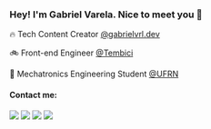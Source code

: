 ### Hey! I'm Gabriel Varela. Nice to meet you 🤝

🔥 Tech Content Creator <a href="https://www.instagram.com/gabrielvrl.dev/">@gabrielvrl.dev</a> <br>

:bike: Front-end Engineer <a href="https://tembici.com.br/">@Tembici</a> <br>

🤖 Mechatronics Engineering Student <a href="https://www.ufrn.br/">@UFRN</a> <br>

#### Contact me:
<div>
  <a href="https://www.linkedin.com/in/gabrielvrl/" target="_blank"><img src="https://img.shields.io/badge/-LinkedIn-%230077B5?style=for-the-badge&logo=linkedin&logoColor=white" target="_blank"></a>
  <a href="https://instagram.com/gabrielvrl.dev" target="_blank"><img src="https://img.shields.io/badge/-Instagram-%23E4405F?style=for-the-badge&logo=instagram&logoColor=white" target="_blank"></a>
  <a href = "mailto: gabrielvarelaneto11@gmail.com"><img src="https://img.shields.io/badge/-Gmail-%23333?style=for-the-badge&logo=gmail&logoColor=white" target="_blank"></a>
  <a href="https://www.youtube.com/channel/UC_C9kTkVH6Crykw0WPsSHTA" target="_blank"><img src="https://img.shields.io/badge/-Youtube-%23EA4335?style=for-the-badge&logo=youtube&logoColor=white" target="_blank"></a>
</div>
